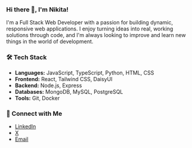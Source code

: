 ### Hi there 👋, I'm Nikita!
I'm a Full Stack Web Developer with a passion for building dynamic, responsive web applications. I enjoy turning ideas into real, working solutions through code, and I'm always looking to improve and learn new things in the world of development.

### 🛠️ Tech Stack
- **Languages:** JavaScript, TypeScript, Python, HTML, CSS
- **Frontend:** React, Tailwind CSS, DaisyUI
- **Backend:** Node.js, Express
- **Databases:** MongoDB, MySQL, PostgreSQL
- **Tools:** Git, Docker

### 🤝 Connect with Me
- [LinkedIn](https://www.linkedin.com/in/nikita-yarotskiy-19a08625a/)
- [X](https://x.com/nikitayarotskiy)
- [Email](mailto:nikeejsg@gmail.com)
